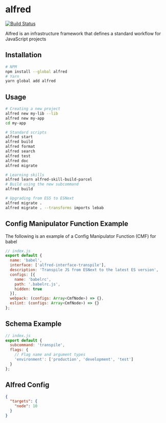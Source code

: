 alfred
======
[![Build Status](https://travis-ci.com/amilajack/alfred.svg?token=stGf151gAJ11ZUi8LyvG&branch=master)](https://travis-ci.com/amilajack/alfred)

Alfred is an infrastructure framework that defines a standard workflow for JavaScript projects

## Installation
```bash
# NPM
npm install --global alfred
# Yarn
yarn global add alfred
```

## Usage
```bash
# Creating a new project
alfred new my-lib --lib
alfred new my-app
cd my-app

# Standard scripts
alfred start
alfred build
alfred format
alfred search
alfred test
alfred doc
alfred migrate

# Learning skills
alfred learn alfred-skill-build-parcel
# Build using the new subcommand
alfred build

# Upgrading from ES5 to ESNext
alfred migrate .
alfred migrate . --transforms imports lebab
```

## Config Manipulator Function Example
The following is an example of a Config Manipulator Function (CMF) for babel
```js
// index.js
export default {
  name: 'babel',
  interface: ['alfred-interface-transpile'],
  description: 'Transpile JS from ESNext to the latest ES version',
  configs: [{
    name: 'babelrc',
    path: '.babelrc.js',
    hidden: true
  }],
  webpack: (configs: Array<CmfNode>) => {},
  eslint: (configs: Array<CmfNode>) => {}
};
```

## Schema Example
```js
// index.js
export default {
  subcommand: 'transpile',
  flags: {
    // Flag name and argument types
    'environment': ['production', 'development', 'test']
  }
};
```

## Alfred Config
```json
{
  "targets": {
    "node": 10
  }
}
```
